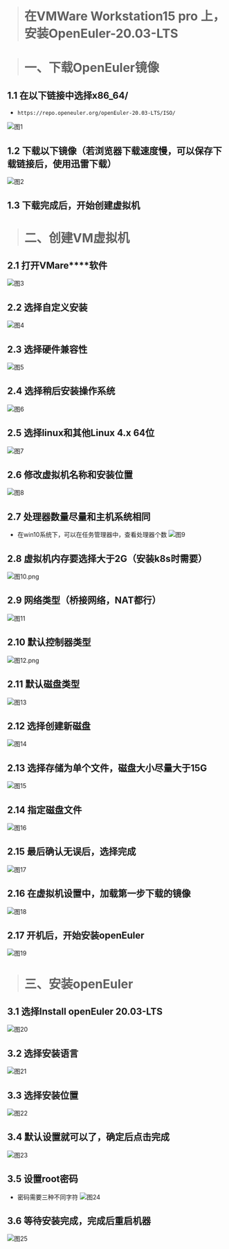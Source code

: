 ># 在VMWare Workstation15 pro 上，安装OpenEuler-20.03-LTS

> # 一、下载OpenEuler镜像
## 1.1 在以下链接中选择x86_64/

- `https://repo.openeuler.org/openEuler-20.03-LTS/ISO/`

![图1](https://images.gitee.com/uploads/images/2021/0811/143606_8c84ce54_9392840.png "1.png")

## 1.2 下载以下镜像（若浏览器下载速度慢，可以保存下载链接后，使用迅雷下载）

![图2](https://images.gitee.com/uploads/images/2021/0811/143643_8009e0f5_9392840.png "2.png")

## 1.3 下载完成后，开始创建虚拟机


> # 二、创建VM虚拟机
## 2.1 打开VMare****软件
![图3](https://images.gitee.com/uploads/images/2021/0811/143656_06c398b6_9392840.png "3.png")

## 2.2 选择自定义安装
![图4](https://images.gitee.com/uploads/images/2021/0811/143656_06c398b6_9392840.png "4.png")

## 2.3 选择硬件兼容性
![图5](https://images.gitee.com/uploads/images/2021/0811/143656_06c398b6_9392840.png "5.png")

## 2.4 选择稍后安装操作系统
![图6](https://i.loli.net/2021/08/11/wnyYXoxdhRv8Cz2.png)

## 2.5 选择linux和其他Linux 4.x 64位
![图7](https://i.loli.net/2021/08/11/j318apm5JCAkXDe.png)

## 2.6 修改虚拟机名称和安装位置
![图8](https://i.loli.net/2021/08/11/qFRNcEhQ3CGpW5S.png)

## 2.7 处理器数量尽量和主机系统相同
- 在win10系统下，可以在任务管理器中，查看处理器个数
![图9](https://i.loli.net/2021/08/11/SAJtgWKq9oj13bI.png)

## 2.8 虚拟机内存要选择大于2G（安装k8s时需要）
![图10.png](https://i.loli.net/2021/08/11/LRVIxcbKQvWnlJ2.png)

## 2.9 网络类型（桥接网络，NAT都行）
![图11](https://i.loli.net/2021/08/11/T5hDaG3UcAHLole.png)

## 2.10 默认控制器类型
![图12.png](https://i.loli.net/2021/08/11/zdU1XPywYpvWjrl.png)

## 2.11 默认磁盘类型
![图13](https://i.loli.net/2021/08/11/j28LaKB9WO3RAXg.png)

## 2.12 选择创建新磁盘
![图14](https://i.loli.net/2021/08/11/k8F7dHABqSfV9l1.png)

## 2.13 选择存储为单个文件，磁盘大小尽量大于15G
![图15](https://i.loli.net/2021/08/11/neo9ImHANucg1Lw.png)

## 2.14 指定磁盘文件
![图16](https://i.loli.net/2021/08/11/Ed7pglv1C92mRZT.png)

## 2.15 最后确认无误后，选择完成
![图17](https://i.loli.net/2021/08/11/RL4TuKrGfX2vkIw.png)

## 2.16 在虚拟机设置中，加载第一步下载的镜像
![图18](https://i.loli.net/2021/08/11/86umQqC7VJfsG31.png)

## 2.17 开机后，开始安装openEuler
![图19](https://i.loli.net/2021/08/11/vTROutypWkC5Kz3.png)

> # 三、安装openEuler
## 3.1 选择Install openEuler 20.03-LTS
![图20](https://i.loli.net/2021/08/11/vTROutypWkC5Kz3.png)

## 3.2 选择安装语言
![图21](https://bj.bcebos.com/shitu-query-bj/2021-08-11/14/e3a74a971a0604e6?authorization=bce-auth-v1%2F7e22d8caf5af46cc9310f1e3021709f3%2F2021-08-11T06%3A18%3A02Z%2F300%2F%2Feec0fb318ff56e53c9bca27c69e6dbfe62fb68559abd25c9342d4e7c80f1cca0)

## 3.3 选择安装位置
![图22](https://bj.bcebos.com/shitu-query-bj/2021-08-11/14/44d463a3169f9eea?authorization=bce-auth-v1%2F7e22d8caf5af46cc9310f1e3021709f3%2F2021-08-11T06%3A20%3A10Z%2F300%2F%2Fb14d22ae674d1eb71b3d053cfb56362bab5545591a29c772d199c970b1d530c5)

## 3.4 默认设置就可以了，确定后点击完成
![图23](https://bj.bcebos.com/shitu-query-bj/2021-08-11/14/3c8379916f50226b?authorization=bce-auth-v1%2F7e22d8caf5af46cc9310f1e3021709f3%2F2021-08-11T06%3A22%3A10Z%2F300%2F%2F33d9ebb91e49108d43b16b30d3d3d104267977f5da66897f46fcd4521e4b2434)

## 3.5 设置root密码
- 密码需要三种不同字符
![图24](https://bj.bcebos.com/shitu-query-bj/2021-08-11/14/579b9a98e1bc2bcb?authorization=bce-auth-v1%2F7e22d8caf5af46cc9310f1e3021709f3%2F2021-08-11T06%3A23%3A30Z%2F300%2F%2F4bbe31c81eaafaeb4711cd44a17f36504a2f91f80c6bc724a1387d0e2df397dc)

## 3.6 等待安装完成，完成后重启机器
![图25](https://bj.bcebos.com/shitu-query-bj/2021-08-11/14/d413ef85d6a34651?authorization=bce-auth-v1%2F7e22d8caf5af46cc9310f1e3021709f3%2F2021-08-11T06%3A24%3A54Z%2F300%2F%2F6a12a10616f024bc1dd419e236a1db4d6c71d2a90b6ee4e46df7c1a98736ec8c)



 